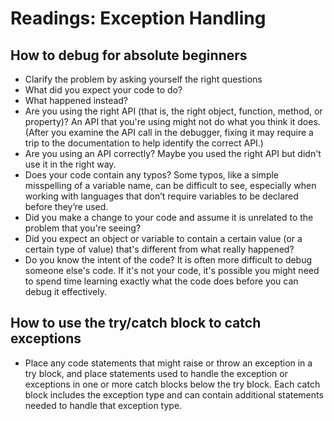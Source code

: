 # Readings: Exception Handling
## How to debug for absolute beginners
* Clarify the problem by asking yourself the right questions
* What did you expect your code to do?
* What happened instead?
* Are you using the right API (that is, the right object, function, method, or property)? An API that you're using might not do what you think it does. (After you examine the API call in the debugger, fixing it may require a trip to the documentation to help identify the correct API.)
* Are you using an API correctly? Maybe you used the right API but didn't use it in the right way.
* Does your code contain any typos? Some typos, like a simple misspelling of a variable name, can be difficult to see, especially when working with languages that don’t require variables to be declared before they’re used.
* Did you make a change to your code and assume it is unrelated to the problem that you're seeing?
* Did you expect an object or variable to contain a certain value (or a certain type of value) that's different from what really happened?
* Do you know the intent of the code? It is often more difficult to debug someone else's code. If it's not your code, it's possible you might need to spend time learning exactly what the code does before you can debug it effectively.
## How to use the try/catch block to catch exceptions
* Place any code statements that might raise or throw an exception in a try block, and place statements used to handle the exception or exceptions in one or more catch blocks below the try block. Each catch block includes the exception type and can contain additional statements needed to handle that exception type.
